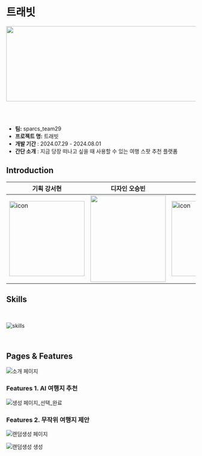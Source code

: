 # 트래빗

<img src="https://github.com/user-attachments/assets/275f99db-196d-4be9-9e46-e626436a4e47" width="800" height="200">

</br></br>

- **팀:** sparcs_team29
- **프로젝트 명:** 트래빗
- **개발 기간** : 2024.07.29 - 2024.08.01
- **간단 소개** : 지금 당장 떠나고 싶을 때 사용할 수 있는 여행 스팟 추천 플랫폼

  
## Introduction
|기획 강서현|디자인 오승빈|FE 강한림|BE 이영재|
|------|---|---|--|
|<img width="200" height="200" alt="icon" src="https://github.com/user-attachments/assets/782bff1a-a6c4-407b-8967-c4bd540ba530">|<img src="https://github.com/user-attachments/assets/782bff1a-a6c4-407b-8967-c4bd540ba530"  width="200" height="230">|<img width="200" height="200" alt="icon" src="https://github.com/user-attachments/assets/782bff1a-a6c4-407b-8967-c4bd540ba530">|<img src="https://github.com/user-attachments/assets/4d4e81c4-2894-4e42-a88a-6076f2ce8c6d"  width="200" height="230">|

## Skills

</br>

![skills](https://github.com/user-attachments/assets/1f2c5e97-fe01-4a77-9faf-273a89544781)

</br>

## Pages & Features

![소개 페이지](https://github.com/user-attachments/assets/93220071-2c74-4e97-8986-5db631b1d343)


### Features 1. AI 여행지 추천

![생성 페이지_선택_완료](https://github.com/user-attachments/assets/e1b37c2d-a0db-4469-9386-df7fe8971aeb)

### Features 2. 무작위 여행지 제안

![랜덤생성 페이지](https://github.com/user-attachments/assets/cfd7991c-76db-422c-9d50-0cd1e04bfba8)

![랜덤생성 생성](https://github.com/user-attachments/assets/41be0e00-b6e4-4593-a2d2-025e3ffddb59)



